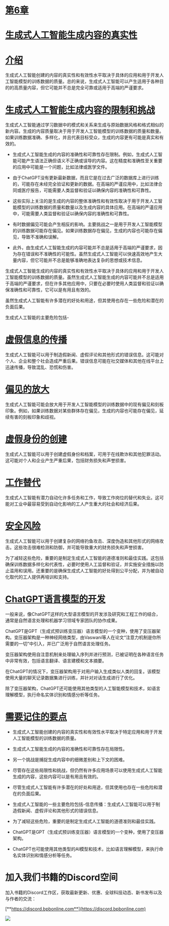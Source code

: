 # [第6章](toc.xhtml#c06)

# [生成式人工智能生成内容的真实性](toc.xhtml#c06)

# [介绍](toc.xhtml#s54a)

生成式人工智能创建的内容的真实性和有效性水平取决于具体的应用和用于开发人工智能模型的训练数据的质量。总的来说，生成式人工智能可以产生适用于各种目的的高质量内容，但它可能并不总是完全可靠或适用于高端的严谨要求。

# [生成式人工智能生成内容的限制和挑战](toc.xhtml#s55a)

生成式人工智能通过学习数据中的模式和关系来生成与原始数据风格和格式相似的新内容。生成的内容质量取决于用于开发人工智能模型的训练数据的质量和数量。如果训练数据准确、多样化，并且代表目标受众，生成的内容更有可能是真实和有效的。

+   生成式人工智能生成的内容的准确性和可靠性存在限制。例如，生成式人工智能可能产生语法正确但语义不正确或误导的内容。这在精度和准确性至关重要的应用中可能是一个问题，比如法律或医学文件。

+   由于ChatGPT没有更新最新数据，而且它是在过去广泛的数据库上进行训练的，可能存在未经完全验证和更新的数据。在高端的严谨应用中，比如法律合同或医疗报告，可能需要人类监督和验证以确保内容的准确性和可靠性。

+   这些实际上关注的是生成的内容的整体准确性和有效性取决于用于开发人工智能模型的训练数据的质量和数量以及生成内容的具体应用。在高端的严谨应用中，可能需要人类监督和验证以确保内容的准确性和可靠性。

+   有时数据偏见可能会产生相反的影响。主要挑战之一是用于开发人工智能模型的训练数据可能存在偏见。如果训练数据存在偏见，生成的内容也可能存在偏见，导致不准确和误解。

+   此外，由生成式人工智能生成的内容可能并不总是适用于高端的严谨要求，因为存在错误和不准确性的可能性。虽然生成式人工智能可以快速高效地产生大量内容，但它可能并不总是能够准确地表达复杂的思想或技术信息。

生成式人工智能生成的内容的真实性和有效性水平取决于具体的应用和用于开发人工智能模型的训练数据的质量。虽然生成式人工智能生成的内容可能并不总是适用于高端的严谨要求，但在许多其他应用中，只要在必要时使用人类监督和验证以确保准确性和可靠性，它可以是有用且有效的。

虽然生成式人工智能有许多潜在的好处和用途，但其使用也存在一些危险和潜在的负面后果。

生成式人工智能的主要危险包括-

# [虚假信息的传播](toc.xhtml#s56a)

生成式人工智能可以用于制造假新闻、虚假评论和其他形式的错误信息。这可能对个人、企业和整个社会造成严重后果。错误信息可能在社交媒体和其他在线平台上迅速传播，导致混乱、恐慌和伤害。

# [偏见的放大](toc.xhtml#s57a)

生成式人工智能可能会放大用于开发人工智能模型的训练数据中的现有偏见和刻板印象。例如，如果训练数据对某些群体存在偏见，生成的内容也可能存在偏见，延续有害的刻板印象和歧视。

# [虚假身份的创建](toc.xhtml#s58a)

生成式人工智能可以用于创建虚假身份和档案，可用于在线欺诈和其他犯罪活动。这可能对个人和企业产生严重后果，包括财务损失和声誉损害。

# [工作替代](toc.xhtml#s59a)

生成式人工智能有潜力自动化许多任务和工作，导致工作岗位的替代和失业。这可能对工业中最容易受到自动化影响的工人产生重大的社会和经济后果。

# [安全风险](toc.xhtml#s60a)

生成式人工智能可以用于创建复杂的网络钓鱼攻击、深度伪造和其他形式的网络攻击。这些攻击很难检测和防御，并可能导致重大的财务损失和声誉损害。

为了减轻这些危险，重要的是制定生成式人工智能的道德准则和最佳实践。这包括确保训练数据多样化和代表性，必要时使用人工监督和验证，并实施安全措施以防止滥用和误用。还重要的是确保生成式人工智能的好处得到公平分配，并为被自动化取代的工人提供再培训和支持。

# [ChatGPT语言模型的开发](toc.xhtml#s61a)

一般来说，像ChatGPT这样的大型语言模型的开发涉及研究和工程工作的结合，通常是自然语言处理和机器学习领域专家团队的协作成果。

ChatGPT是GPT（生成式预训练变压器）语言模型的一个变种，使用了变压器架构。变压器架构是一种神经网络类型，由Vaswani等人在论文“注意力机制是你所需要的一切”中引入，并已广泛用于自然语言处理任务。

变压器架构使用自注意机制来处理输入序列并进行预测，已被证明在各种语言任务中非常有效，包括语言翻译、语言建模和文本摘要。

在ChatGPT的情况下，变压器架构用于对用户输入生成类似人类的回复。该模型使用大量的聊天记录数据集进行训练，并针对对话生成进行了优化。

除了变压器架构，ChatGPT还可能使用其他类型的人工智能模型和技术，如语言理解模型，执行命名实体识别和情感分析等任务。

# [需要记住的要点](toc.xhtml#s62a)

+   生成式人工智能创建的内容的真实性和有效性水平取决于特定应用和用于开发人工智能模型的训练数据的质量。

+   生成式人工智能生成的内容的准确性和可靠性存在局限性。

+   另一个挑战是捕捉生成内容中的细微差别和上下文的困难。

+   尽管存在这些局限性和挑战，但仍然有许多应用场景可以使用生成式人工智能生成的内容，这些内容可以是有用且有效的。

+   尽管生成式人工智能有许多潜在的好处和用途，但其使用也存在一些危险和潜在的负面后果。

+   生成式人工智能的一些主要危险包括-信息传播：生成式人工智能可以用于制造假新闻、虚假评论和其他形式的错误信息。

+   为了减轻这些危险，重要的是制定生成式人工智能的道德准则和最佳实践。

+   ChatGPT是GPT（生成式预训练变压器）语言模型的一个变种，使用了变压器架构。

+   ChatGPT也可能使用其他类型的AI模型和技术，比如语言理解模型，来执行命名实体识别和情感分析等任务。

# 加入我们书籍的Discord空间

加入书籍的Discord工作区，获取最新更新、优惠、全球科技动态、新书发布以及与作者的交流：

[**https://discord.bpbonline.com**](https://discord.bpbonline.com)

![](images/dis.jpg)
